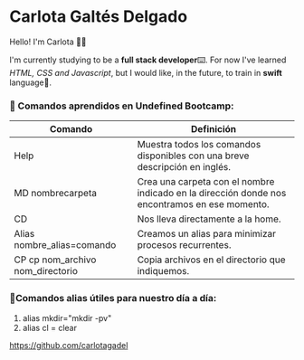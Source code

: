 # Carlota Galtés Delgado

Hello! I'm Carlota 👩‍💻

I'm currently studying to be a **full stack developer**⌨️. For now I've learned _HTML, CSS and Javascript_, but I would like, in the future, to train in **swift** language🍎.

### **👾 Comandos aprendidos en Undefined Bootcamp:**
  
| Comando | Definición |
| ------  | ------|
| Help | Muestra todos los comandos disponibles con una breve descripción en inglés. 
| MD nombrecarpeta | Crea una carpeta con el nombre indicado en la dirección donde nos encontramos en ese momento.
| CD | Nos lleva directamente a la home.
| Alias nombre_alias=comando | Creamos un alias para minimizar procesos recurrentes.
| CP cp nom_archivo nom_directorio | Copia archivos en el directorio que indiquemos.

### **👾Comandos alias útiles para nuestro día a día:**
1. alias mkdir="mkdir -pv" 
2. alias cl = clear

https://github.com/carlotagadel
